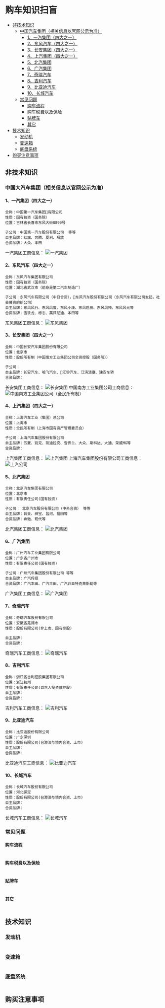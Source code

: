  # 购车知识扫盲
- [非技术知识](#非技术知识)
    - [中国汽车集团（相关信息以官网公示为准）](#中国汽车集团（相关信息以官网公示为准）)
        - [1、一汽集团（四大之一）](#1、一汽集团（四大之一）)
        - [2、东风汽车（四大之一）](#2、东风汽车（四大之一)
        - [3、长安集团（四大之一）](#3、长安集团（四大之一）)
        - [4、上汽集团（四大之一）](#4、上汽集团（四大之一）)
        - [5、北汽集团](#5、北汽集团)
        - [6、广汽集团](#6、广汽集团)
        - [7、奇瑞汽车](#7、奇瑞汽车)
        - [8、吉利汽车](#8、吉利汽车)
        - [9、比亚迪汽车](#9、比亚迪汽车)
        - [10、长城汽车](#10、长城汽车)
    - [常见问题](#常见问题)
        - [购车流程](#购车流程)
        - [购车税费以及保险](#购车税费以及保险)
        - [贴牌车](#贴牌车)
        - [其它](#其它)
- [技术知识](#技术知识)
    - [发动机](#发动机)
    - [变速箱](#变速箱)
    - [底盘系统](#底盘系统)
- [购买注意事项](#购买注意事项)

## 非技术知识
### 中国大汽车集团（相关信息以官网公示为准）

#### 1、一汽集团（四大之一）
```
全称：中国第一汽车集团有限公司
性质：国有独资（国务院）
位置：吉林省长春市东风大街8899号

子公司：中国第一汽车股份有限公司  等等
自主品牌：红旗、奔腾、夏利、解放
合资品牌：大众、丰田
```
一汽集团工商信息：
![一汽集团](./images/1.png)
#### 2、东风汽车（四大之一）
```
全称：东风汽车集团有限公司
性质：国有独资（国务院）
位置：湖北省武汉市（前身是第二汽车制造厂）

子公司：东风汽车有限公司（中日合资），东风汽车股份有限公司（东风汽车有限公司发起，社会募资的新公司）
自主品牌：东风风行、东风风度、东风小康、东风启辰、东风风神、东风风光等
合资品牌：雪铁龙、标志、英菲尼迪、本田等
```
东风集团工商信息：
![东风集团](./images/2.png)
#### 3、长安集团（四大之一）
```
全称：中国长安汽车集团股份有限公司
位置：北京市
性质：股份所有制（中国南方工业集团公司全资控股（国务院））

子公司：
自主品牌：长安汽车、哈飞汽车、江铃汽车、江滨活塞、建安车轿
合资品牌：
```
长安集团工商信息：
![长安集团](./images/3.png)
中国南方工业集团公司工商信息：
![中国南方工业集团公司（全民所有制）](./images/3-1.png)
#### 4、上汽集团（四大之一）
```
全称：上海汽车工业（集团）总公司
位置：上海市
性质：全民所有制（上海市国有资产管理委员会）

子公司：上海汽车集团股份有限公司
自主品牌：五菱、别克、凯迪拉克、雪弗兰、大众、斯科达、大通、荣威MG等
合资品牌：
```
上汽集团工商信息：
![上汽集团](./images/4.png)
上海汽车集团股份有限公司工商信息：
![上汽公司](./images/4-1.png)
#### 5、北汽集团
```
全称：北京汽车集团有限公司
位置：北京市
性质：有限责任公司(国有独资)

子公司： 北京汽车股份有限公司（中外合资） 等等
自主品牌：背景、绅宝、昌河、福田等
合资品牌：奔驰、现代等
```
北汽集团工商信息：
![北汽集团](./images/5.png)
#### 6、广汽集团
```
全称：广州汽车工业集团有限公司
位置：广东省广州市
性质：有限责任公司(国有独资)	

子公司：广州汽车集团股份有限公司 等等
自主品牌：广汽传祺
合资品牌：广汽本田、广汽丰田、广汽菲亚特克莱斯勒等
```
广汽集团工商信息：
![广汽集团](./images/6.png)
#### 7、奇瑞汽车
```
全称：奇瑞汽车股份有限公司
位置：安徽省芜湖市
性质：股份有限公司(非上市、国有控股)

自主品牌：
合资品牌：
```
奇瑞汽车工商信息：
![奇瑞汽车](./images/7.png)
#### 8、吉利汽车
```
全称：浙江省吉利控股集团有限公司
位置：浙江杭州
性质：有限责任公司(自然人投资或控股)
自主品牌：
合资品牌：
```
吉利汽车工商信息：
![吉利汽车](./images/8.png)
#### 9、比亚迪汽车
```
全称：比亚迪股份有限公司
位置：广东深圳
性质：股份有限公司(台港澳与境内合资、上市)
自主品牌：
合资品牌：
```
比亚迪汽车工商信息：
![比亚迪汽车](./images/9.png)
#### 10、长城汽车
```
全称：长城汽车股份有限公司
位置：河北保定
性质：股份有限公司(台港澳与境内合资、上市)
自主品牌：
合资品牌：
```
长城汽车工商信息：
![长城汽车](./images/10.png)

### 常见问题
#### 购车流程
```
```
#### 购车税费以及保险
```
```
#### 贴牌车
```
```
#### 其它
```
```
## 技术知识
### 发动机
```
```
### 变速箱
```
```
### 底盘系统
```
```
## 购买注意事项